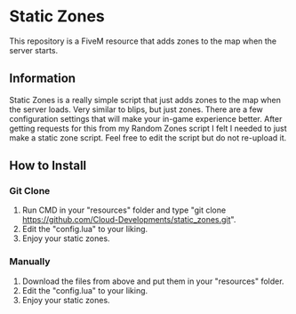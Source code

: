 # Static Zones
 
This repository is a FiveM resource that adds zones to the map when the server starts.

## Information
Static Zones is a really simple script that just adds zones to the map when the server loads.  Very similar to blips, but just zones. There are a few configuration settings that will make your in-game experience better.  After getting requests for this from my Random Zones script I felt I needed to just make a static zone script. Feel free to edit the script but do not re-upload it.

## How to Install
 
### Git Clone

1. Run CMD in your "resources" folder and type "git clone https://github.com/Cloud-Developments/static_zones.git".
2. Edit the "config.lua" to your liking.
3. Enjoy your static zones.

### Manually

1. Download the files from above and put them in your "resources" folder.
2. Edit the "config.lua" to your liking.
3. Enjoy your static zones.